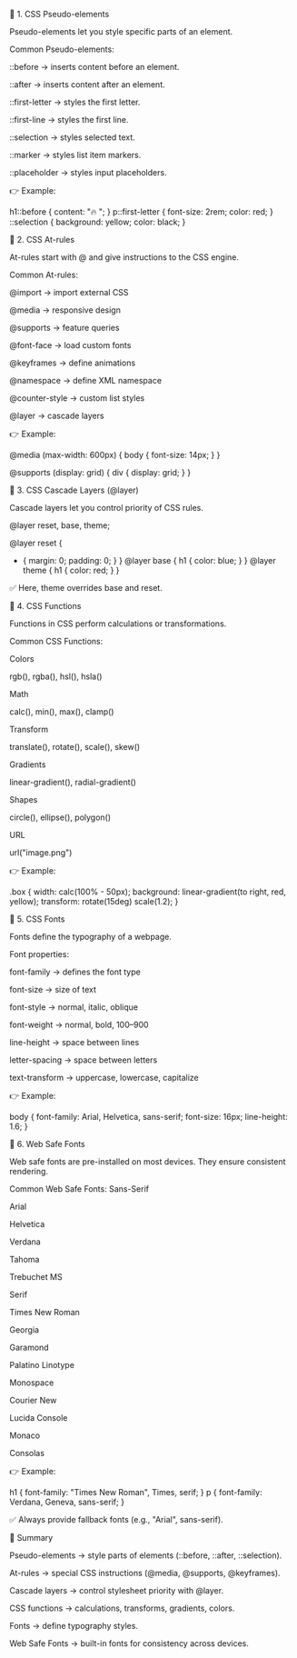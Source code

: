 🔹 1. CSS Pseudo-elements

Pseudo-elements let you style specific parts of an element.

Common Pseudo-elements:

::before → inserts content before an element.

::after → inserts content after an element.

::first-letter → styles the first letter.

::first-line → styles the first line.

::selection → styles selected text.

::marker → styles list item markers.

::placeholder → styles input placeholders.

👉 Example:

h1::before {
  content: "🔥 ";
}
p::first-letter {
  font-size: 2rem;
  color: red;
}
::selection {
  background: yellow;
  color: black;
}

🔹 2. CSS At-rules

At-rules start with @ and give instructions to the CSS engine.

Common At-rules:

@import → import external CSS

@media → responsive design

@supports → feature queries

@font-face → load custom fonts

@keyframes → define animations

@namespace → define XML namespace

@counter-style → custom list styles

@layer → cascade layers

👉 Example:

@media (max-width: 600px) {
  body { font-size: 14px; }
}

@supports (display: grid) {
  div { display: grid; }
}

🔹 3. CSS Cascade Layers (@layer)

Cascade layers let you control priority of CSS rules.

@layer reset, base, theme;

@layer reset {
  * { margin: 0; padding: 0; }
}
@layer base {
  h1 { color: blue; }
}
@layer theme {
  h1 { color: red; }
}


✅ Here, theme overrides base and reset.

🔹 4. CSS Functions

Functions in CSS perform calculations or transformations.

Common CSS Functions:

Colors

rgb(), rgba(), hsl(), hsla()

Math

calc(), min(), max(), clamp()

Transform

translate(), rotate(), scale(), skew()

Gradients

linear-gradient(), radial-gradient()

Shapes

circle(), ellipse(), polygon()

URL

url("image.png")

👉 Example:

.box {
  width: calc(100% - 50px);
  background: linear-gradient(to right, red, yellow);
  transform: rotate(15deg) scale(1.2);
}

🔹 5. CSS Fonts

Fonts define the typography of a webpage.

Font properties:

font-family → defines the font type

font-size → size of text

font-style → normal, italic, oblique

font-weight → normal, bold, 100–900

line-height → space between lines

letter-spacing → space between letters

text-transform → uppercase, lowercase, capitalize

👉 Example:

body {
  font-family: Arial, Helvetica, sans-serif;
  font-size: 16px;
  line-height: 1.6;
}

🔹 6. Web Safe Fonts

Web safe fonts are pre-installed on most devices. They ensure consistent rendering.

Common Web Safe Fonts:
Sans-Serif

Arial

Helvetica

Verdana

Tahoma

Trebuchet MS

Serif

Times New Roman

Georgia

Garamond

Palatino Linotype

Monospace

Courier New

Lucida Console

Monaco

Consolas

👉 Example:

h1 {
  font-family: "Times New Roman", Times, serif;
}
p {
  font-family: Verdana, Geneva, sans-serif;
}


✅ Always provide fallback fonts (e.g., "Arial", sans-serif).

📝 Summary

Pseudo-elements → style parts of elements (::before, ::after, ::selection).

At-rules → special CSS instructions (@media, @supports, @keyframes).

Cascade layers → control stylesheet priority with @layer.

CSS functions → calculations, transforms, gradients, colors.

Fonts → define typography styles.

Web Safe Fonts → built-in fonts for consistency across devices.
